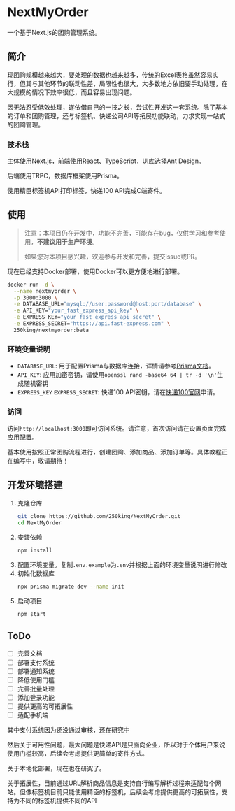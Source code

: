 # NextMyOrder

一个基于Next.js的团购管理系统。

## 简介

现团购规模越来越大，要处理的数据也越来越多，传统的Excel表格虽然容易实行，但其与其他环节的联动性差，局限性也很大，大多数地方依旧要手动处理，在大规模的情况下效率很低，而且容易出现问题。

因无法忍受低效处理，遂依借自己的一技之长，尝试性开发这一套系统。除了基本的订单和团购管理，还与标签机、快递公司API等拓展功能联动，力求实现一站式的团购管理。

### 技术栈

主体使用Next.js，前端使用React、TypeScript，UI库选择Ant Design。

后端使用TRPC，数据库框架使用Prisma。

使用精臣标签机API打印标签，快递100 API完成C端寄件。

## 使用

> 注意：本项目仍在开发中，功能不完善，可能存在bug，仅供学习和参考使用，**不建议用于生产环境**。
> 
> 如果您对本项目感兴趣，欢迎参与开发和完善，提交issue或PR。

现在已经支持Docker部署，使用Docker可以更方便地进行部署。

```bash
docker run -d \
  --name nextmyorder \
  -p 3000:3000 \
  -e DATABASE_URL="mysql://user:password@host:port/database" \
  -e API_KEY="your_fast_express_api_key" \
  -e EXPRESS_KEY="your_fast_express_api_secret" \
  -e EXPRESS_SECRET="https://api.fast-express.com" \
  250king/nextmyorder:beta
```

### 环境变量说明
- `DATABASE_URL`: 用于配置Prisma与数据库连接，详情请参考[Prisma文档](https://www.prisma.io/docs/orm/reference/connection-urls)。
- `API_KEY`: 应用加密密钥，请使用`openssl rand -base64 64 | tr -d '\n'`生成随机密钥
- `EXPRESS_KEY` `EXPRESS_SECRET`: 快递100 API密钥，请在[快递100官网](https://api.kuaidi100.com/manager/v2/myinfo/enterprise)申请。

### 访问
访问`http://localhost:3000`即可访问系统。请注意，首次访问请在设置页面完成应用配置。

基本使用按照正常团购流程进行，创建团购、添加商品、添加订单等。具体教程正在编写中，敬请期待！

## 开发环境搭建

1. 克隆仓库
   ```bash
   git clone https://github.com/250king/NextMyOrder.git
   cd NextMyOrder
   ```
2. 安装依赖
   ```bash
   npm install
   ```
3. 配置环境变量。复制`.env.example`为`.env`并根据上面的环境变量说明进行修改
4. 初始化数据库
   ```bash
   npx prisma migrate dev --name init
   ```
5. 启动项目
   ```bash
   npm start
   ```

## ToDo
- [ ] 完善文档
- [ ] 部署支付系统
- [ ] 部署通知系统
- [ ] 降低使用门槛
- [ ] 完善批量处理
- [ ] 添加登录功能
- [ ] 提供更高的可拓展性
- [ ] 适配手机端

其中支付系统因为还没通过审核，还在研究中

然后关于可用性问题，最大问题是快递API是只面向企业，所以对于个体用户来说使用门槛较高，后续会考虑提供更简单的寄件方式。

关于本地化部署，现在也在研究了。

关于拓展性，目前通过URL解析商品信息是支持自行编写解析过程来适配每个网站。但像标签机目前只能使用精臣的标签机，后续会考虑提供更高的可拓展性，支持为不同的标签机提供不同的API
